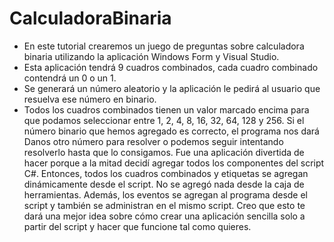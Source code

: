 # CalculadoraBinaria

- En este tutorial crearemos un juego de preguntas sobre calculadora binaria utilizando la aplicación Windows Form y Visual Studio.
- Esta aplicación tendrá 9 cuadros combinados, cada cuadro combinado contendrá un 0 o un 1.
- Se generará un número aleatorio y la aplicación le pedirá al usuario que resuelva ese número en binario.
- Todos los cuadros combinados tienen un valor marcado encima para que podamos seleccionar entre 1, 2, 4, 8, 16, 32, 64, 128 y 256. Si el número binario que hemos agregado es correcto, el programa nos dará Danos otro número para resolver o podemos seguir intentando resolverlo hasta que lo consigamos. Fue una aplicación divertida de hacer porque a la mitad decidí agregar todos los componentes del script C#. Entonces, todos los cuadros combinados y etiquetas se agregan dinámicamente desde el script. No se agregó nada desde la caja de herramientas. Además, los eventos se agregan al programa desde el script y también se administran en el mismo script. Creo que esto te dará una mejor idea sobre cómo crear una aplicación sencilla solo a partir del script y hacer que funcione tal como quieres.

